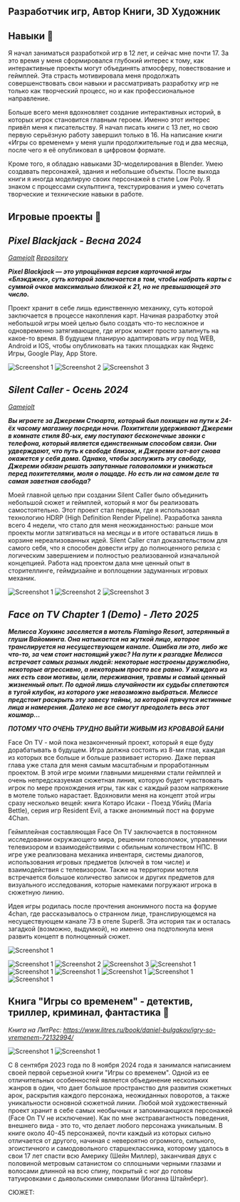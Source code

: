 ## Разработчик игр, Автор Книги, 3D Художник

## Навыки 🧠
Я начал заниматься разработкой игр в 12 лет, и сейчас мне почти 17. За это время у меня сформировался глубокий интерес к тому, как интерактивные проекты могут объединять атмосферу, повествование и геймплей. Эта страсть мотивировала меня продолжать совершенствовать свои навыки и рассматривать разработку игр не только как творческий процесс, но и как профессиональное направление.

Больше всего меня вдохновляет создание интерактивных историй, в которых игрок становится главным героем. Именно этот интерес привёл меня к писательству. Я начал писать книги с 13 лет, но свою первую серьёзную работу завершил только в 16. На написание книги «Игры со временем» у меня ушли продолжительные год и два месяца, после чего я её опубликовал в цифровом формате.

Кроме того, я обладаю навыками 3D-моделирования в Blender. Умею создавать персонажей, здания и небольшие объекты. После выхода книги я иногда моделирую своих персонажей в стиле Low Poly. Я знаком с процессами скульптинга, текстурирования и умею сочетать творческие и технические навыки в работе.

## Игровые проекты 🎲
## ***Pixel Blackjack  - Весна 2024***
[*Gamejolt*](https://gamejolt.com/games/pixel_blackjack/887560)
[*Repository*](https://github.com/blackhats-games/Pixel-Blackjack)

***Pixel Blackjack — это упрощённая версия карточной игры «Блэкджек», суть которой заключается в том, чтобы набрать карты с суммой очков максимально близкой к 21, но не превышающей это число.***

Проект хранит в себе лишь единственную механику, суть которой заключается в процессе накопления карт. Начиная разработку этой небольшой игры моей целью было создать что-то несложное и одновременно затягивающее, где игрок может просто залипнуть на какое-то время. В будущем планирую адаптировать игру под WEB, Android и IOS, чтобы опубликовать на таких площадках как Яндекс Игры, Google Play, App Store.

![Screenshot 1](/assets/Pixel_Blackjack_1.png)
![Screenshot 2](/assets/Pixel_Blackjack_2.png)
![Screenshot 3](/assets/Pixel_Blackjack_3.png)


## ***Silent Caller  - Осень 2024***
[*Gamejolt*](https://gamejolt.com/games/silent_caller/942515)

***Вы играете за Джереми Стюарта, который был похищен на пути к 24-ёх часому магазину посреди ночи. Похитители удерживают Джереми в комнате стиля 80-ых, ему поступают бесконечные звонки с телефона, который является единственным способом связи. Они удверждают, что путь к свободе близок, и Джереми вот-вот снова окажется у себя дома. Однако, чтобы заслужить эту свободу, Джереми обязан решать запутанные головоломки и унижаться перед похитетелями, моля о пощаде. Но есть ли на самом деле та самая заветная свобода?***

Моей главной целью при создании Silent Caller было объединить небольшой сюжет и геймплей, который я мог бы реализовать самостоятельно. Этот проект стал первым, где я использовал технологию HDRP (High Definition Render Pipeline). Разработка заняла всего 4 недели, что стало для меня неожиданностью: раньше мои проекты могли затягиваться на месяцы и в итоге оставаться лишь в корзине нереализованных идей. Silent Caller стал доказательством для самого себя, что я способен довести игру до полноценного релиза с логическим завершением и полностью реализованной изначальной концепцией. Работа над проектом дала мне ценный опыт в сторителлинге, геймдизайне и воплощении задуманных игровых механик.

![Screenshot 1](/assets/SillentCaller_1.png)
![Screenshot 2](/assets/SilentCaller_2.png)
![Screenshot 3](/assets/SilentCaller_3.png)

## ***Face on TV Chapter 1 (Demo)  - Лето 2025***
***Мелисса Хоукинс заселяется в мотель Flamingo Resort, затерянный в глуши Вайоминга. Она натыкается на жуткой лицо, которое транслируется на несуществующем канале. Ошибка ли это, либо же что-то, за чем стоит настоящий ужас? На пути к разгадке Мелисса встречает самых разных людей: некоторые настроены дружелюбно, некоторые агрессивно, а некоторым просто все равно. У каждого из них есть свои мотивы, цели, переживания, травмы и самый ценный жизненный опыт. По одной лишь случайности их судьбы сплетаются в тугой клубок, из которого уже невозможно выбраться. Мелиссе предстоит раскрыть эту завесу тайны, за которой прячутся истинные лица и намерения. Далеко не все смогут преодолеть весь этот кошмар...***

***ПОТОМУ ЧТО ОЧЕНЬ ТРУДНО ВЫЙТИ ЖИВЫМ ИЗ КРОВАВОЙ БАНИ***

Face On TV - мой пока незаконченный проект, который я еще буду дорабатывать в будущем. Игра должна состоять из 8-ми глав, каждая из которых все больше и больше развивает историю. Даже первая глава уже стала для меня самым масштабным и проработанным проектом. В этой игре моими главными мишенями стали геймплей и очень непредсказуемая сюжетная линия, которую будет чувствовать игрок по мере прохождения игры, так как с каждый разом напряжение в мотеле только нарастает. Вдохновили меня на концепт этой игры сразу несколько вещей: книга Котаро Исаки - Поезд Убийц (Maria Bettle), серия игр Resident Evil, а также анонимный пост на форуме 4Chan. 

Геймплейная составляющая Face On TV заключается в постоянном исследовании окружающего мира, решении головоломок, управлении телевизором и взаимодействиями с обильным количеством НПС. В игре уже реализована механика инвентаря, системы диалогов, использования игровых предметов (ключей в том числе) и взаимодействия с телевизором. Также на территории мотеля встречается большое количество записок и других предметов для визуального исследования, которые намеками погружают игрока в сюжетную линию. 

Идея игры родилась после прочтения анонимного поста на форуме 4chan, где рассказывалось о странном лице, транслирующемся на несуществующем канале 73 в отеле Super8. Эта история так и осталась загадкой (возможно, выдумкой), но именно она подтолкнула меня развить концепт в полноценный сюжет. 

![Screenshot 1](/assets/4chan.png)

![Screenshot 1](/assets/FaceOnTV_1.png)
![Screenshot 2](/assets/FaceOnTV_5.png)
![Screenshot 3](/assets/FaceOnTV_2.png)
![Screenshot 1](/assets/FaceOnTV_3.png)
![Screenshot 1](/assets/FaceOnTV_4.png)
![Screenshot 1](/assets/FaceOnTV_6.png)
![Screenshot 1](/assets/FaceOnTV_7.png)
![Screenshot 1](/assets/FaceOnTV_8.png)
![Screenshot 1](/assets/FaceOnTV_9.png)

## Книга "Игры со временем" - детектив, триллер, криминал, фантастика 📖

*Книга на ЛитРес: https://www.litres.ru/book/daniel-bulgakov/igry-so-vremenem-72132994/*

![Screenshot 1](/assets/Cover_Front.png)
![Screenshot 1](/assets/Back_Cover.png)

С 8 сентября 2023 года по 8 ноября 2024 года я занимался написанием своей первой серьезной книги "Игры со временем". Одной из ее отличительных особенностей является объединение нескольких жанров в один, что дает большое пространство для развития сюжетных арок, раскрытия каждого персонажа, неожиданных поворотов, а также уникальности основной сюжетной линии. Любой мой художественный проект хранит в себе самых необычных и запоминающихся персонажей (Face On TV не исключение).
Как по мне экстравагантность поведения, внешнего вида - это то, что делает любого персонажа уникальным. В книге около 40-45 персонажей, почти каждый из которых сильно отличается от другого, начиная с невероятно огромного, сильного, эгоистичного и самодовольного старшеклассника, которому удалось в свои 17 лет спасти всю Америку (Шейн Миллер), заканчивая двух с половиной метровым сатанистом со сплошными черными глазами и волосами длинной на всю спину, покрытый с ног до головы татуировками с дьявольскими символами (Иоганна Штайнберг).


СЮЖЕТ:


